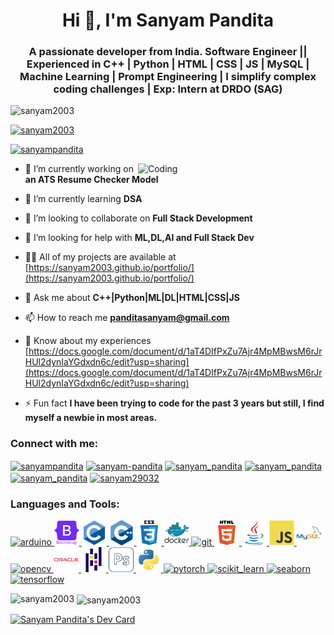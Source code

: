 <h1 align="center">Hi 👋, I'm Sanyam Pandita</h1>
<h3 align="center">A passionate developer from India. Software Engineer || Experienced in C++ | Python | HTML | CSS | JS | MySQL | Machine Learning | Prompt Engineering | I simplify complex coding challenges | Exp: Intern at DRDO (SAG)</h3>

<p align="left"> <img src="https://komarev.com/ghpvc/?username=sanyam2003&label=Profile%20views&color=0e75b6&style=plastic" alt="sanyam2003" /> </p>

<p align="left"> <a href="https://github.com/ryo-ma/github-profile-trophy"><img src="https://github-profile-trophy.vercel.app/?username=sanyam2003" alt="sanyam2003" /></a> </p>

<p align="left"> <a href="https://twitter.com/sanyampandita" target="blank"><img src="https://img.shields.io/twitter/follow/sanyampandita?logo=twitter&style=for-the-badge" alt="sanyampandita" /></a> </p>

<img align="right" alt="Coding" width="300" src="https://images.squarespace-cdn.com/content/v1/5769fc401b631bab1addb2ab/1541580611624-TE64QGKRJG8SWAIUS7NS/ke17ZwdGBToddI8pDm48kPoswlzjSVMM-SxOp7CV59BZw-zPPgdn4jUwVcJE1ZvWQUxwkmyExglNqGp0IvTJZamWLI2zvYWH8K3-s_4yszcp2ryTI0HqTOaaUohrI8PI6FXy8c9PWtBlqAVlUS5izpdcIXDZqDYvprRqZ29Pw0o/coding-freak.gif">

- 🔭 I’m currently working on **an ATS Resume Checker Model**

- 🌱 I’m currently learning **DSA**

- 👯 I’m looking to collaborate on **Full Stack Development**

- 🤝 I’m looking for help with **ML,DL,AI and Full Stack Dev**

- 👨‍💻 All of my projects are available at [https://sanyam2003.github.io/portfolio/](https://sanyam2003.github.io/portfolio/)

- 💬 Ask me about **C++|Python|ML|DL|HTML|CSS|JS**

- 📫 How to reach me **panditasanyam@gmail.com**

- 📄 Know about my experiences [https://docs.google.com/document/d/1aT4DIfPxZu7Ajr4MpMBwsM6rJrHUl2dynIaYGdxdn6c/edit?usp=sharing](https://docs.google.com/document/d/1aT4DIfPxZu7Ajr4MpMBwsM6rJrHUl2dynIaYGdxdn6c/edit?usp=sharing)

- ⚡ Fun fact **I have been trying to code for the past 3 years but still, I find myself a newbie in most areas.**

<h3 align="left">Connect with me:</h3>
<p align="left">
<a href="https://twitter.com/sanyampandita" target="blank"><img align="center" src="https://raw.githubusercontent.com/rahuldkjain/github-profile-readme-generator/master/src/images/icons/Social/twitter.svg" alt="sanyampandita" height="30" width="40" /></a>
<a href="https://linkedin.com/in/sanyam-pandita" target="blank"><img align="center" src="https://raw.githubusercontent.com/rahuldkjain/github-profile-readme-generator/master/src/images/icons/Social/linked-in-alt.svg" alt="sanyam-pandita" height="30" width="40" /></a>
<a href="https://instagram.com/sanyam_pandita" target="blank"><img align="center" src="https://raw.githubusercontent.com/rahuldkjain/github-profile-readme-generator/master/src/images/icons/Social/instagram.svg" alt="sanyam_pandita" height="30" width="40" /></a>
<a href="https://www.codechef.com/users/sanyam_pandita" target="blank"><img align="center" src="https://cdn.jsdelivr.net/npm/simple-icons@3.1.0/icons/codechef.svg" alt="sanyam_pandita" height="30" width="40" /></a>
<a href="https://www.leetcode.com/sanyam_pandita" target="blank"><img align="center" src="https://raw.githubusercontent.com/rahuldkjain/github-profile-readme-generator/master/src/images/icons/Social/leet-code.svg" alt="sanyam_pandita" height="30" width="40" /></a>
<a href="https://auth.geeksforgeeks.org/user/sanyam29032" target="blank"><img align="center" src="https://raw.githubusercontent.com/rahuldkjain/github-profile-readme-generator/master/src/images/icons/Social/geeks-for-geeks.svg" alt="sanyam29032" height="30" width="40" /></a>
</p>

<h3 align="left">Languages and Tools:</h3>
<p align="left"> <a href="https://www.arduino.cc/" target="_blank" rel="noreferrer"> <img src="https://cdn.worldvectorlogo.com/logos/arduino-1.svg" alt="arduino" width="40" height="40"/> </a> <a href="https://getbootstrap.com" target="_blank" rel="noreferrer"> <img src="https://raw.githubusercontent.com/devicons/devicon/master/icons/bootstrap/bootstrap-plain-wordmark.svg" alt="bootstrap" width="40" height="40"/> </a> <a href="https://www.cprogramming.com/" target="_blank" rel="noreferrer"> <img src="https://raw.githubusercontent.com/devicons/devicon/master/icons/c/c-original.svg" alt="c" width="40" height="40"/> </a> <a href="https://www.w3schools.com/cpp/" target="_blank" rel="noreferrer"> <img src="https://raw.githubusercontent.com/devicons/devicon/master/icons/cplusplus/cplusplus-original.svg" alt="cplusplus" width="40" height="40"/> </a> <a href="https://www.w3schools.com/css/" target="_blank" rel="noreferrer"> <img src="https://raw.githubusercontent.com/devicons/devicon/master/icons/css3/css3-original-wordmark.svg" alt="css3" width="40" height="40"/> </a> <a href="https://www.docker.com/" target="_blank" rel="noreferrer"> <img src="https://raw.githubusercontent.com/devicons/devicon/master/icons/docker/docker-original-wordmark.svg" alt="docker" width="40" height="40"/> </a> <a href="https://git-scm.com/" target="_blank" rel="noreferrer"> <img src="https://www.vectorlogo.zone/logos/git-scm/git-scm-icon.svg" alt="git" width="40" height="40"/> </a> <a href="https://www.w3.org/html/" target="_blank" rel="noreferrer"> <img src="https://raw.githubusercontent.com/devicons/devicon/master/icons/html5/html5-original-wordmark.svg" alt="html5" width="40" height="40"/> </a> <a href="https://www.java.com" target="_blank" rel="noreferrer"> <img src="https://raw.githubusercontent.com/devicons/devicon/master/icons/java/java-original.svg" alt="java" width="40" height="40"/> </a> <a href="https://developer.mozilla.org/en-US/docs/Web/JavaScript" target="_blank" rel="noreferrer"> <img src="https://raw.githubusercontent.com/devicons/devicon/master/icons/javascript/javascript-original.svg" alt="javascript" width="40" height="40"/> </a> <a href="https://www.mysql.com/" target="_blank" rel="noreferrer"> <img src="https://raw.githubusercontent.com/devicons/devicon/master/icons/mysql/mysql-original-wordmark.svg" alt="mysql" width="40" height="40"/> </a> <a href="https://opencv.org/" target="_blank" rel="noreferrer"> <img src="https://www.vectorlogo.zone/logos/opencv/opencv-icon.svg" alt="opencv" width="40" height="40"/> </a> <a href="https://www.oracle.com/" target="_blank" rel="noreferrer"> <img src="https://raw.githubusercontent.com/devicons/devicon/master/icons/oracle/oracle-original.svg" alt="oracle" width="40" height="40"/> </a> <a href="https://pandas.pydata.org/" target="_blank" rel="noreferrer"> <img src="https://raw.githubusercontent.com/devicons/devicon/2ae2a900d2f041da66e950e4d48052658d850630/icons/pandas/pandas-original.svg" alt="pandas" width="40" height="40"/> </a> <a href="https://www.photoshop.com/en" target="_blank" rel="noreferrer"> <img src="https://raw.githubusercontent.com/devicons/devicon/master/icons/photoshop/photoshop-line.svg" alt="photoshop" width="40" height="40"/> </a> <a href="https://www.python.org" target="_blank" rel="noreferrer"> <img src="https://raw.githubusercontent.com/devicons/devicon/master/icons/python/python-original.svg" alt="python" width="40" height="40"/> </a> <a href="https://pytorch.org/" target="_blank" rel="noreferrer"> <img src="https://www.vectorlogo.zone/logos/pytorch/pytorch-icon.svg" alt="pytorch" width="40" height="40"/> </a> <a href="https://scikit-learn.org/" target="_blank" rel="noreferrer"> <img src="https://upload.wikimedia.org/wikipedia/commons/0/05/Scikit_learn_logo_small.svg" alt="scikit_learn" width="40" height="40"/> </a> <a href="https://seaborn.pydata.org/" target="_blank" rel="noreferrer"> <img src="https://seaborn.pydata.org/_images/logo-mark-lightbg.svg" alt="seaborn" width="40" height="40"/> </a> <a href="https://www.tensorflow.org" target="_blank" rel="noreferrer"> <img src="https://www.vectorlogo.zone/logos/tensorflow/tensorflow-icon.svg" alt="tensorflow" width="40" height="40"/> </a> </p>

<p><img align="left" src="https://github-readme-stats.vercel.app/api/top-langs?username=sanyam2003&show_icons=true&locale=en&layout=compact" alt="sanyam2003" /></p>

<p>&nbsp;<img align="center" src="https://github-readme-stats.vercel.app/api?username=sanyam2003&show_icons=true&locale=en" alt="sanyam2003" /></p>

<a href="https://app.daily.dev/sanyampandita"><img src="https://api.daily.dev/devcards/v2/L4BnkAoOkFU33xu6IBhTn.png?type=wide&r=82f" width="652" alt="Sanyam Pandita's Dev Card"/></a>
